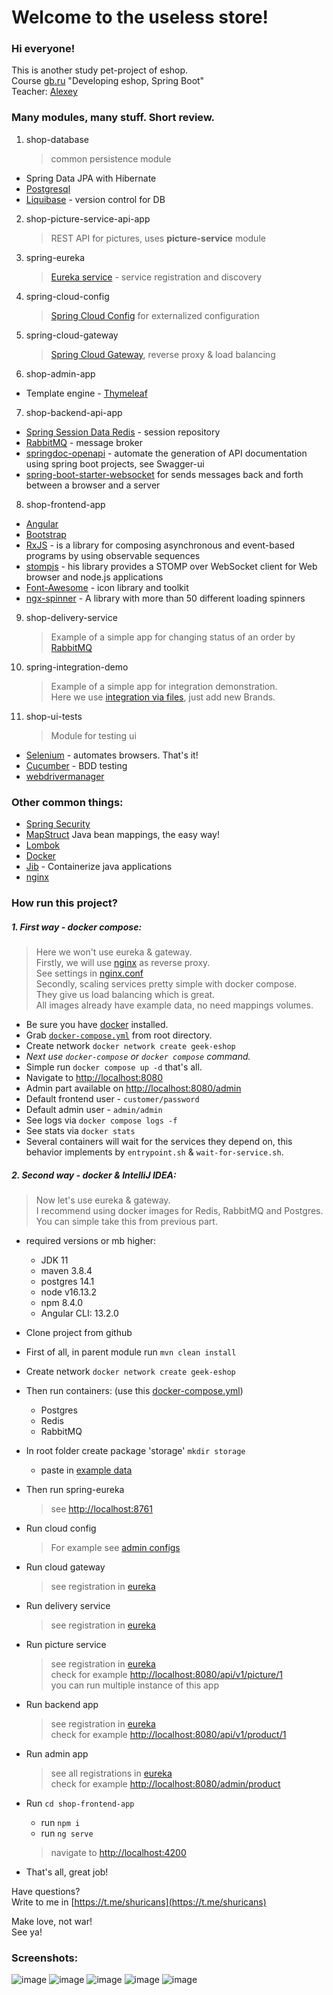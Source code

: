 # Welcome to the useless store!

### Hi everyone!
This is another study pet-project of eshop.  
Course [gb.ru](https://gb.ru/) "Developing eshop, Spring Boot"    
Teacher: [Alexey](https://github.com/usharik)

### Many modules, many stuff. Short review.

1. shop-database
   > common persistence module
* Spring Data JPA with Hibernate
* [Postgresql](https://www.postgresql.org/)
* [Liquibase](https://docs.liquibase.com/home.html) - version control for DB
2. shop-picture-service-api-app
   > REST API for pictures, uses **picture-service** module
3. spring-eureka
   > [Eureka service](https://spring.io/guides/gs/service-registration-and-discovery/) - service registration and discovery
4. spring-cloud-config
   > [Spring Cloud Config](https://cloud.spring.io/spring-cloud-config/reference/html/) for externalized configuration
5. spring-cloud-gateway
   > [Spring Cloud Gateway](https://spring.io/projects/spring-cloud-gateway), reverse proxy & load balancing
6. shop-admin-app
* Template engine - [Thymeleaf](https://www.thymeleaf.org/)
7. shop-backend-api-app
* [Spring Session Data Redis](https://spring.io/projects/spring-session-data-redis) - session repository
* [RabbitMQ](https://www.rabbitmq.com/) - message broker
* [springdoc-openapi](https://springdoc.org/) - automate the generation of API documentation using spring boot projects, see Swagger-ui
* [spring-boot-starter-websocket](https://spring.io/guides/gs/messaging-stomp-websocket/) for sends messages back and forth between a browser and a server
8. shop-frontend-app
* [Angular](https://angular.io/)
* [Bootstrap](https://getbootstrap.com/)
* [RxJS](https://rxjs.dev/guide/overview) - is a library for composing asynchronous and event-based programs by using observable sequences
* [stompjs](https://github.com/stomp-js/stompjs) - his library provides a STOMP over WebSocket client for Web browser and node.js applications
* [Font-Awesome](https://github.com/FortAwesome/Font-Awesome) - icon library and toolkit
* [ngx-spinner](https://github.com/Napster2210/ngx-spinner) - A library with more than 50 different loading spinners
9. shop-delivery-service
   > Example of a simple app for changing status of an order by [RabbitMQ](https://www.rabbitmq.com/)
10. spring-integration-demo
    > Example of a simple app for integration demonstration.  
    > Here we use [integration via files](https://docs.spring.io/spring-integration/reference/html/file.html), just add new Brands.
11. shop-ui-tests
    > Module for testing ui  
* [Selenium](https://www.selenium.dev/) - automates browsers. That's it!
* [Cucumber](https://cucumber.io/) - BDD testing
* [webdrivermanager](https://github.com/bonigarcia/webdrivermanager)

### Other common things:
* [Spring Security](https://spring.io/projects/spring-security)
* [MapStruct](https://mapstruct.org/) Java bean mappings, the easy way!
* [Lombok](https://projectlombok.org/)
* [Docker](https://www.docker.com/)
* [Jib](https://github.com/GoogleContainerTools/jib) - Containerize java applications
* [nginx](https://nginx.org/)

### How run this project?
##### 1. First way - docker compose:
> Here we won't use eureka & gateway.  
> Firstly, we will use [nginx](https://nginx.org/) as reverse proxy.  
> See settings in [nginx.conf](https://github.com/shuricans/geek-eshop-02-15/blob/master/shop-frontend-app/nginx.conf)  
> Secondly, scaling services pretty simple with docker compose.  
> They give us load balancing which is great.  
> All images already have example data, no need mappings volumes.

* Be sure you have [docker](https://docs.docker.com/engine/install/) installed.
* Grab [`docker-compose.yml`](https://github.com/shuricans/geek-eshop-02-15/blob/master/docker-compose.yml) from root directory.
* Create network `docker network create geek-eshop`
* _Next use `docker-compose` or `docker compose` command._
* Simple run `docker compose up -d` that's all.
* Navigate to [http://localhost:8080](http://localhost:8080)
* Admin part available on [http://localhost:8080/admin](http://localhost:8080/admin)
* Default frontend user - `customer/password`
* Default admin user - `admin/admin`
* See logs via `docker compose logs -f`
* See stats via `docker stats`
* Several containers will wait for the services they depend on, this behavior implements by `entrypoint.sh` & `wait-for-service.sh`.
##### 2. Second way - docker & IntelliJ IDEA:
> Now let's use eureka & gateway.  
> I recommend using docker images for Redis, RabbitMQ and Postgres.  
> You can simple take this from previous part.

* required versions or mb higher:
  * JDK 11
  * maven 3.8.4
  * postgres 14.1
  * node v16.13.2
  * npm 8.4.0
  * Angular CLI: 13.2.0
* Clone project from github
* First of all, in parent module run `mvn clean install`
* Create network `docker network create geek-eshop`
* Then run containers: (use this [docker-compose.yml](https://gist.github.com/shuricans/33cde6daa6f22d158321d3335c1702e2))
  * Postgres
  * Redis
  * RabbitMQ
* In root folder create package 'storage' `mkdir storage`
  * paste in [example data](https://drive.google.com/drive/folders/1JY1xq6FxAIE9wZ1XuMVAAUNHKEMTQl7p?usp=sharing) 
* Then run spring-eureka
  > see [http://localhost:8761](http://localhost:8761)
* Run cloud config
  > For example see [admin configs](http://localhost:8888/shop-admin-app/cloud)
* Run cloud gateway
  > see registration in [eureka](http://localhost:8761)
* Run delivery service
  > see registration in [eureka](http://localhost:8761)
* Run picture service
  > see registration in [eureka](http://localhost:8761)  
  > check for example [http://localhost:8080/api/v1/picture/1](http://localhost:8080/api/v1/picture/1)  
  > you can run multiple instance of this app
* Run backend app
  > see registration in [eureka](http://localhost:8761)  
  > check for example [http://localhost:8080/api/v1/product/1](http://localhost:8080/api/v1/product/1)
* Run admin app
  > see all registrations in [eureka](http://localhost:8761)  
  > check for example [http://localhost:8080/admin/product](http://localhost:8080/admin/product)
* Run `cd shop-frontend-app`
  * run `npm i`
  * run `ng serve`
  > navigate to [http://localhost:4200](http://localhost:4200)

* That's all, great job!

Have questions?  
Write to me in [https://t.me/shuricans](https://t.me/shuricans)

Make love, not war!  
See ya!

### Screenshots:
![image](https://user-images.githubusercontent.com/10568936/165842068-0ab5bfa7-4b9b-4d6a-bef6-785217594899.png)
![image](https://user-images.githubusercontent.com/10568936/165842157-3d4d2dcf-005c-4dad-8d16-a4d688c44f92.png)
![image](https://user-images.githubusercontent.com/10568936/165842268-1959df93-3194-49f3-8633-33783fc58ccb.png)
![image](https://user-images.githubusercontent.com/10568936/165842414-c882b669-99c3-4ffc-834f-7182ed7e602b.png)
![image](https://user-images.githubusercontent.com/10568936/165842504-58c5339f-7925-438e-a37e-80f83c865d4f.png)

